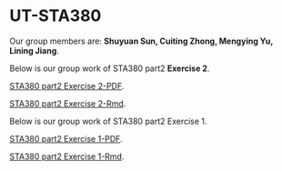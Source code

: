 # UT-STA380

Our group members are: **Shuyuan Sun, Cuiting Zhong, Mengying Yu, Lining Jiang**.

Below is our group work of STA380 part2 **Exercise 2**.

[STA380 part2 Exercise 2-PDF](https://github.com/MSBA-StellaSun/UT-STA380/blob/master/STA_380_Homework2-Cuiting_Zhong%2C_Lining_Jiang%2C_Shuyuan_Sun%2C_Mengying_Yu.pdf).

[STA380 part2 Exercise 2-Rmd](https://github.com/MSBA-StellaSun/UT-STA380/blob/master/STA%20380%20Homework%202%20-%20Cuiting%20Zhong%2C%20Lining%20Jiang%2C%20Shuyuan%20Sun%2C%20Mengying%20Yu.Rmd).


Below is our group work of STA380 part2 Exercise 1.

[STA380 part2 Exercise 1-PDF](https://github.com/MSBA-StellaSun/UT-STA380/blob/master/STA_380_Homework1-Shuyuan_Sun%2C_Mengying_Yu%2C_Cuiting_Zhong%2C_Lining_Jiang.pdf).

[STA380 part2 Exercise 1-Rmd](https://github.com/MSBA-StellaSun/UT-STA380/blob/master/STA%20380,%20Homework1-Shuyuan%20Sun,%20Mengying%20Yu,%20Cuiting%20Zhong,%20Lining%20Jiang.Rmd).


